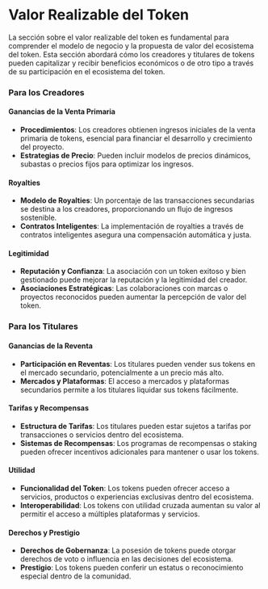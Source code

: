 # Valor Realizable del Token

La sección sobre el valor realizable del token es fundamental para comprender el modelo de negocio y la propuesta de valor del ecosistema del token. Esta sección abordará cómo los creadores y titulares de tokens pueden capitalizar y recibir beneficios económicos o de otro tipo a través de su participación en el ecosistema del token.

### Para los Creadores

#### Ganancias de la Venta Primaria

* **Procedimientos**: Los creadores obtienen ingresos iniciales de la venta primaria de tokens, esencial para financiar el desarrollo y crecimiento del proyecto.
* **Estrategias de Precio**: Pueden incluir modelos de precios dinámicos, subastas o precios fijos para optimizar los ingresos.

#### Royalties

* **Modelo de Royalties**: Un porcentaje de las transacciones secundarias se destina a los creadores, proporcionando un flujo de ingresos sostenible.
* **Contratos Inteligentes**: La implementación de royalties a través de contratos inteligentes asegura una compensación automática y justa.

#### Legitimidad

* **Reputación y Confianza**: La asociación con un token exitoso y bien gestionado puede mejorar la reputación y la legitimidad del creador.
* **Asociaciones Estratégicas**: Las colaboraciones con marcas o proyectos reconocidos pueden aumentar la percepción de valor del token.

### Para los Titulares

#### Ganancias de la Reventa

* **Participación en Reventas**: Los titulares pueden vender sus tokens en el mercado secundario, potencialmente a un precio más alto.
* **Mercados y Plataformas**: El acceso a mercados y plataformas secundarios permite a los titulares liquidar sus tokens fácilmente.

#### Tarifas y Recompensas

* **Estructura de Tarifas**: Los titulares pueden estar sujetos a tarifas por transacciones o servicios dentro del ecosistema.
* **Sistemas de Recompensas**: Los programas de recompensas o staking pueden ofrecer incentivos adicionales para mantener o usar los tokens.

#### Utilidad

* **Funcionalidad del Token**: Los tokens pueden ofrecer acceso a servicios, productos o experiencias exclusivas dentro del ecosistema.
* **Interoperabilidad**: Los tokens con utilidad cruzada aumentan su valor al permitir el acceso a múltiples plataformas y servicios.

#### Derechos y Prestigio

* **Derechos de Gobernanza**: La posesión de tokens puede otorgar derechos de voto o influencia en las decisiones del ecosistema.
* **Prestigio**: Los tokens pueden conferir un estatus o reconocimiento especial dentro de la comunidad.
